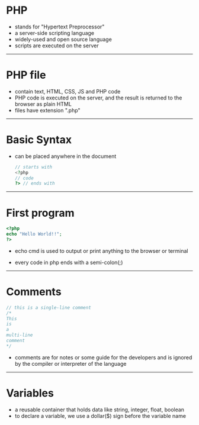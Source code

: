 # PHP

- stands for "Hypertext Preprocessor"
- a server-side scripting language
- widely-used and open source language
- scripts are executed on the server

---

# PHP file

- contain text, HTML, CSS, JS and PHP code
- PHP code is executed on the server, and the result is returned to the browser as plain HTML
- files have extension ".php"

---

# Basic Syntax

- can be placed anywhere in the document

    ```php
    // starts with
    <?php 
    // code
    ?> // ends with
    ```

---

# First program

```php
<?php
echo "Hello World!!"; 
?>
```
- echo cmd is used to output or print anything to the browser or terminal

- every code in php ends with a semi-colon(;)

---

# Comments

```php
// this is a single-line comment
/*
This
is
a 
multi-line
comment
*/
```
- comments are for notes or some guide for the developers and is ignored by the compiler or interpreter of the language

---

# Variables 

- a reusable container that holds data like string, integer, float, boolean
- to declare a variable, we use a dollar($) sign before the variable name